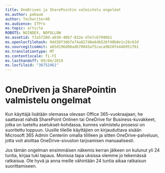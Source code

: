 ```yaml
---
title: OneDriven ja SharePointin valmistelu ongelmat
ms.author: pebaum
author: Techwriter40
ms.audience: ITPro
ms.topic: article
ROBOTS: NOINDEX, NOFOLLOW
ms.assetid: f3a5720d-a030-40b7-832e-d7e7c6799bb1
ms.openlocfilehash: 9dd38f3db7e74a82748e6db526f48b8e1c28c63d
ms.sourcegitcommit: a65d196d00adb70045af5caca9828fe44b951f61
ms.translationtype: MT
ms.contentlocale: fi-FI
ms.lasthandoff: 09/04/2019
ms.locfileid: "36752461"
---
```

# <a name="provisioning-issues-in-onedrive-and-sharepoint"></a>OneDriven ja SharePointin valmistelu ongelmat

Kun käyttäjä lisätään olemassa olevaan Office 365-vuokraajaan, he saattavat nähdä SharePoint Onlinen tai OneDrive for Business-kuvakkeet, jotka on lueteltu asetukset-kohdassa, kunnes valmistelu prosessi on suoritettu loppuun. Uusille tileille käyttäjien on kirjauduttava sisään Microsoft 365 Admin Centeriin omalla tililleen ja sitten OneDrive-palveluun, jotta voit aloittaa OneDrive-sivuston tarjoamisen manuaalisesti.
  
Jos tämän ongelman ensimmäisen näkemis kerran jälkeen on kulunut yli 24 tuntia, kirjaa tuki tapaus. Monissa tapa uksissa olemme jo tekemässä ratkaisua. Ole hyvä ja anna meille vähintään 24 tuntia aikaa ratkaisun suorittamiseen.
  